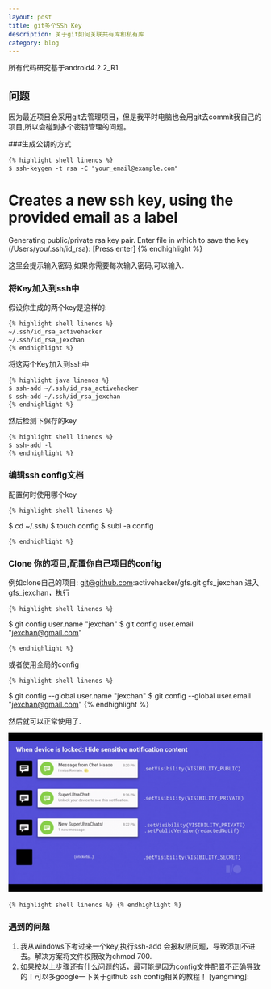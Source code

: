```yaml
---
layout: post
title: git多个SSh Key
description: 关于git如何关联共有库和私有库
category: blog
---
```

所有代码研究基于android4.2.2_R1 


## 问题
  因为最近项目会采用git去管理项目，但是我平时电脑也会用git去commit我自己的项目,所以会碰到多个密钥管理的问题。

###生成公钥的方式

	{% highlight shell linenos %} 
	$ ssh-keygen -t rsa -C "your_email@example.com"
# Creates a new ssh key, using the provided email as a label
 Generating public/private rsa key pair.
 Enter file in which to save the key (/Users/you/.ssh/id_rsa): [Press enter]
	{% endhighlight %}

这里会提示输入密码,如果你需要每次输入密码,可以输入.

### 将Key加入到ssh中
假设你生成的两个key是这样的:

	{% highlight shell linenos %} 
	~/.ssh/id_rsa_activehacker
	~/.ssh/id_rsa_jexchan
	{% endhighlight %}
将这两个Key加入到ssh中

	{% highlight java linenos %} 
	$ ssh-add ~/.ssh/id_rsa_activehacker
	$ ssh-add ~/.ssh/id_rsa_jexchan
	{% endhighlight %}

然后检测下保存的key

	{% highlight shell linenos %} 
	$ ssh-add -l
	{% endhighlight %}

### 编辑ssh config文档	
配置何时使用哪个key


	{% highlight shell linenos %} 
$ cd ~/.ssh/
$ touch config
$ subl -a config

	{% endhighlight %}

### Clone 你的项目,配置你自己项目的config

例如clone自己的项目: git@github.com:activehacker/gfs.git gfs_jexchan
进入gfs_jexchan，执行

	{% highlight shell linenos %} 
$ git config user.name "jexchan"
$ git config user.email "jexchan@gmail.com" 

	{% endhighlight %}
或者使用全局的config

	{% highlight shell linenos %} 
$ git config --global user.name "jexchan" 
$ git config --global user.email "jexchan@gmail.com"
	{% endhighlight %}

然后就可以正常使用了.

![Alt text]( /images/android/androidL_1.png "Optional title")



	{% highlight shell linenos %} {% endhighlight %}



### 遇到的问题
1. 我从windows下考过来一个key,执行ssh-add 会报权限问题，导致添加不进去。解决方案将文件权限改为chmod 700.
2. 如果按以上步骤还有什么问题的话，最可能是因为config文件配置不正确导致的！可以多google一下关于github ssh config相关的教程！
[yangming]:  
